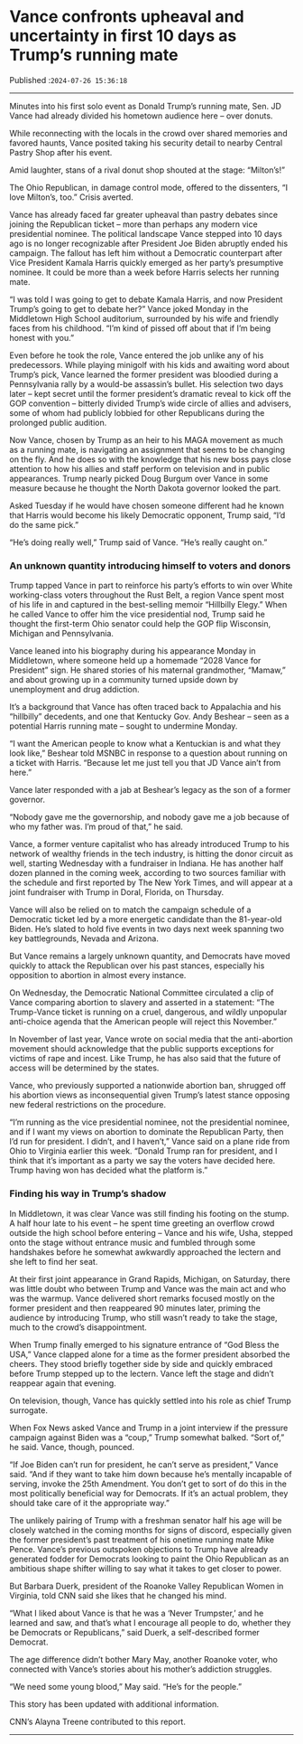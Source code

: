 # Vance confronts upheaval and uncertainty in first 10 days as Trump’s running mate

Published :`2024-07-26 15:36:18`

---

Minutes into his first solo event as Donald Trump’s running mate, Sen. JD Vance had already divided his hometown audience here – over donuts.

While reconnecting with the locals in the crowd over shared memories and favored haunts, Vance posited taking his security detail to nearby Central Pastry Shop after his event.

Amid laughter, stans of a rival donut shop shouted at the stage: “Milton’s!”

The Ohio Republican, in damage control mode, offered to the dissenters, “I love Milton’s, too.” Crisis averted.

Vance has already faced far greater upheaval than pastry debates since joining the Republican ticket – more than perhaps any modern vice presidential nominee. The political landscape Vance stepped into 10 days ago is no longer recognizable after President Joe Biden abruptly ended his campaign. The fallout has left him without a Democratic counterpart after Vice President Kamala Harris quickly emerged as her party’s presumptive nominee. It could be more than a week before Harris selects her running mate.

“I was told I was going to get to debate Kamala Harris, and now President Trump’s going to get to debate her?” Vance joked Monday in the Middletown High School auditorium, surrounded by his wife and friendly faces from his childhood. “I’m kind of pissed off about that if I’m being honest with you.”

Even before he took the role, Vance entered the job unlike any of his predecessors. While playing minigolf with his kids and awaiting word about Trump’s pick, Vance learned the former president was bloodied during a Pennsylvania rally by a would-be assassin’s bullet. His selection two days later – kept secret until the former president’s dramatic reveal to kick off the GOP convention – bitterly divided Trump’s wide circle of allies and advisers, some of whom had publicly lobbied for other Republicans during the prolonged public audition.

Now Vance, chosen by Trump as an heir to his MAGA movement as much as a running mate, is navigating an assignment that seems to be changing on the fly. And he does so with the knowledge that his new boss pays close attention to how his allies and staff perform on television and in public appearances. Trump nearly picked Doug Burgum over Vance in some measure because he thought the North Dakota governor looked the part.

Asked Tuesday if he would have chosen someone different had he known that Harris would become his likely Democratic opponent, Trump said, “I’d do the same pick.”

“He’s doing really well,” Trump said of Vance. “He’s really caught on.”

### An unknown quantity introducing himself to voters and donors

Trump tapped Vance in part to reinforce his party’s efforts to win over White working-class voters throughout the Rust Belt, a region Vance spent most of his life in and captured in the best-selling memoir “Hillbilly Elegy.” When he called Vance to offer him the vice presidential nod, Trump said he thought the first-term Ohio senator could help the GOP flip Wisconsin, Michigan and Pennsylvania.

Vance leaned into his biography during his appearance Monday in Middletown, where someone held up a homemade “2028 Vance for President” sign. He shared stories of his maternal grandmother, “Mamaw,” and about growing up in a community turned upside down by unemployment and drug addiction.

It’s a background that Vance has often traced back to Appalachia and his “hillbilly” decedents, and one that Kentucky Gov. Andy Beshear – seen as a potential Harris running mate – sought to undermine Monday.

“I want the American people to know what a Kentuckian is and what they look like,” Beshear told MSNBC in response to a question about running on a ticket with Harris. “Because let me just tell you that JD Vance ain’t from here.”

Vance later responded with a jab at Beshear’s legacy as the son of a former governor.

“Nobody gave me the governorship, and nobody gave me a job because of who my father was. I’m proud of that,” he said.

Vance, a former venture capitalist who has already introduced Trump to his network of wealthy friends in the tech industry, is hitting the donor circuit as well, starting Wednesday with a fundraiser in Indiana. He has another half dozen planned in the coming week, according to two sources familiar with the schedule and first reported by The New York Times, and will appear at a joint fundraiser with Trump in Doral, Florida, on Thursday.

Vance will also be relied on to match the campaign schedule of a Democratic ticket led by a more energetic candidate than the 81-year-old Biden. He’s slated to hold five events in two days next week spanning two key battlegrounds, Nevada and Arizona.

But Vance remains a largely unknown quantity, and Democrats have moved quickly to attack the Republican over his past stances, especially his opposition to abortion in almost every instance.

On Wednesday, the Democratic National Committee circulated a clip of Vance comparing abortion to slavery and asserted in a statement: “The Trump-Vance ticket is running on a cruel, dangerous, and wildly unpopular anti-choice agenda that the American people will reject this November.”

In November of last year, Vance wrote on social media that the anti-abortion movement should acknowledge that the public supports exceptions for victims of rape and incest. Like Trump, he has also said that the future of access will be determined by the states.

Vance, who previously supported a nationwide abortion ban, shrugged off his abortion views as inconsequential given Trump’s latest stance opposing new federal restrictions on the procedure.

“I’m running as the vice presidential nominee, not the presidential nominee, and if I want my views on abortion to dominate the Republican Party, then I’d run for president. I didn’t, and I haven’t,” Vance said on a plane ride from Ohio to Virginia earlier this week. “Donald Trump ran for president, and I think that it’s important as a party we say the voters have decided here. Trump having won has decided what the platform is.”

### Finding his way in Trump’s shadow

In Middletown, it was clear Vance was still finding his footing on the stump. A half hour late to his event – he spent time greeting an overflow crowd outside the high school before entering – Vance and his wife, Usha, stepped onto the stage without entrance music and fumbled through some handshakes before he somewhat awkwardly approached the lectern and she left to find her seat.

At their first joint appearance in Grand Rapids, Michigan, on Saturday, there was little doubt who between Trump and Vance was the main act and who was the warmup. Vance delivered short remarks focused mostly on the former president and then reappeared 90 minutes later, priming the audience by introducing Trump, who still wasn’t ready to take the stage, much to the crowd’s disappointment.

When Trump finally emerged to his signature entrance of “God Bless the USA,” Vance clapped alone for a time as the former president absorbed the cheers. They stood briefly together side by side and quickly embraced before Trump stepped up to the lectern. Vance left the stage and didn’t reappear again that evening.

On television, though, Vance has quickly settled into his role as chief Trump surrogate.

When Fox News asked Vance and Trump in a joint interview if the pressure campaign against Biden was a “coup,” Trump somewhat balked. “Sort of,” he said. Vance, though, pounced.

“If Joe Biden can’t run for president, he can’t serve as president,” Vance said. “And if they want to take him down because he’s mentally incapable of serving, invoke the 25th Amendment. You don’t get to sort of do this in the most politically beneficial way for Democrats. If it’s an actual problem, they should take care of it the appropriate way.”

The unlikely pairing of Trump with a freshman senator half his age will be closely watched in the coming months for signs of discord, especially given the former president’s past treatment of his onetime running mate Mike Pence. Vance’s previous outspoken objections to Trump have already generated fodder for Democrats looking to paint the Ohio Republican as an ambitious shape shifter willing to say what it takes to get closer to power.

But Barbara Duerk, president of the Roanoke Valley Republican Women in Virginia, told CNN said she likes that he changed his mind.

“What I liked about Vance is that he was a ‘Never Trumpster,’ and he learned and saw, and that’s what I encourage all people to do, whether they be Democrats or Republicans,” said Duerk, a self-described former Democrat.

The age difference didn’t bother Mary May, another Roanoke voter, who connected with Vance’s stories about his mother’s addiction struggles.

“We need some young blood,” May said. “He’s for the people.”

This story has been updated with additional information.

CNN’s Alayna Treene contributed to this report.

---

